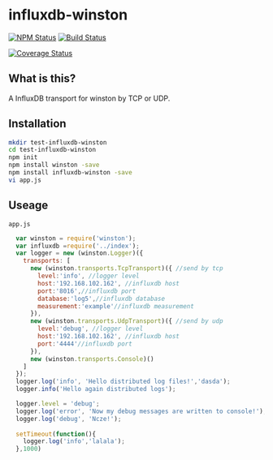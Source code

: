 
# influxdb-winston

[![NPM Status](https://img.shields.io/npm/v/influxdb-winston.svg)](https://www.npmjs.com/package/influxdb-winston)
[![Build Status](https://travis-ci.org/YOHO-LAB/influxdb-winston.svg?branch=master)](https://travis-ci.org/YOHO-LAB/influxdb-winston)

[![Coverage Status](https://coveralls.io/repos/github/YOHO-LAB/influxdb-winston/badge.svg?branch=master)](https://coveralls.io/github/YOHO-LAB/influxdb-winston?branch=master)

## What is this?

A InfluxDB transport for winston by TCP or UDP.


## Installation

``` bash
mkdir test-influxdb-winston
cd test-influxdb-winston
npm init
npm install winston -save 
npm install influxdb-winston -save
vi app.js
```

## Useage

`app.js`

```javascript
  var winston = require('winston');
  var influxdb =require('../index');
  var logger = new (winston.Logger)({
    transports: [
      new (winston.transports.TcpTransport)({ //send by tcp
        level:'info', //logger level
        host:'192.168.102.162', //influxdb host
        port:'8016',//influxdb port
        database:'log5',//influxdb database
        measurement:'example'//influxdb measurement
      }),
      new (winston.transports.UdpTransport)({ //send by udp
        level:'debug', //logger level
        host:'192.168.102.162', //influxdb host
        port:'4444'//influxdb port
      }),
      new (winston.transports.Console)()
    ]
  });
  logger.log('info', 'Hello distributed log files!','dasda');
  logger.info('Hello again distributed logs');

  logger.level = 'debug';
  logger.log('error', 'Now my debug messages are written to console!');
  logger.log('debug', 'Ncze!');
  
  setTimeout(function(){
    logger.log('info','lalala');
  },1000)

```